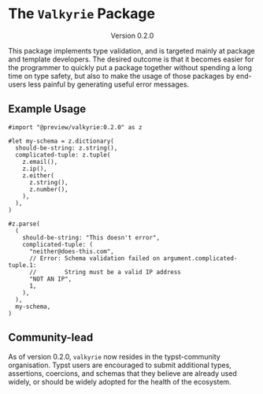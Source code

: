 # The `Valkyrie` Package
<div align="center">Version 0.2.0</div>

This package implements type validation, and is targeted mainly at package and template developers. The desired outcome is that it becomes easier for the programmer to quickly put a package together without spending a long time on type safety, but also to make the usage of those packages by end-users less painful by generating useful error messages.

## Example Usage
```typ
#import "@preview/valkyrie:0.2.0" as z

#let my-schema = z.dictionary(
  should-be-string: z.string(),
  complicated-tuple: z.tuple(
    z.email(),
    z.ip(),
    z.either(
      z.string(),
      z.number(),
    ),
  ),
)

#z.parse(
  (
    should-be-string: "This doesn't error",
    complicated-tuple: (
      "neither@does-this.com",
      // Error: Schema validation failed on argument.complicated-tuple.1: 
      //        String must be a valid IP address
      "NOT AN IP",
      1,
    ),
  ),
  my-schema,
)
```

## Community-lead

As of version 0.2.0, `valkyrie` now resides in the typst-community organisation. Typst users are encouraged to submit additional types, assertions, coercions, and schemas that they believe are already used widely, or should be widely adopted for the health of the ecosystem.